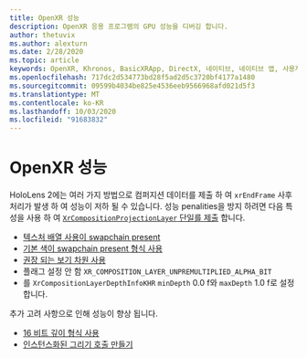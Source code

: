 ```yaml
---
title: OpenXR 성능
description: OpenXR 응용 프로그램의 GPU 성능을 디버깅 합니다.
author: thetuvix
ms.author: alexturn
ms.date: 2/28/2020
ms.topic: article
keywords: OpenXR, Khronos, BasicXRApp, DirectX, 네이티브, 네이티브 앱, 사용자 지정 엔진, 미들웨어, 성능, 최적화, GPU 디버깅, RenderDoc, PIX
ms.openlocfilehash: 717dc2d534773bd28f5ad2d5c3720bf4177a1480
ms.sourcegitcommit: 09599b4034be825e4536eeb9566968afd021d5f3
ms.translationtype: MT
ms.contentlocale: ko-KR
ms.lasthandoff: 10/03/2020
ms.locfileid: "91683832"
---
```

# <a name="openxr-performance"></a>OpenXR 성능

HoloLens 2에는 여러 가지 방법으로 컴퍼지션 데이터를 제출 하 여 `xrEndFrame` 사후 처리가 발생 하 여 성능이 저하 될 수 있습니다.
성능 penalities을 방지 하려면 다음 특성을 사용 하 여 [ `XrCompositionProjectionLayer` 단일를 제출](openxr-best-practices.md#use-a-single-projection-layer) 합니다.
* [텍스처 배열 사용이 swapchain present](openxr-best-practices.md#render-with-texture-array-and-vprt)
* [기본 색이 swapchain present 형식 사용](openxr-best-practices.md#select-a-swapchain-format)
* [권장 되는 보기 차원 사용](openxr-best-practices.md#render-with-recommended-rendering-parameters-and-frame-timing)
* 플래그 설정 안 함 `XR_COMPOSITION_LAYER_UNPREMULTIPLIED_ALPHA_BIT`
* 를 `XrCompositionLayerDepthInfoKHR` `minDepth` 0.0 f와 `maxDepth` 1.0 f로 설정 합니다.

추가 고려 사항으로 인해 성능이 향상 됩니다.
* [16 비트 깊이 형식 사용](openxr-best-practices.md#choose-a-reasonable-depth-range)
* [인스턴스화된 그리기 호출 만들기](openxr-best-practices.md#render-with-texture-array-and-vprt)
